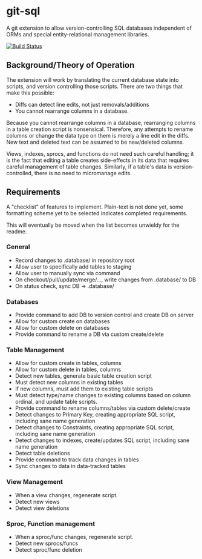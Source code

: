 # git-sql

A git extension to allow version-controlling SQL databases independent of ORMs and special entity-relational management libraries.

[![Build Status](https://travis-ci.org/proegssilb/git-sql.png?branch=master)](https://travis-ci.org/proegssilb/git-sql)

## Background/Theory of Operation

The extension will work by translating the current database state into scripts, and version controlling those scripts. There are two things that make this possible:

- Diffs can detect line edits, not just removals/additions
- You cannot rearrange columns in a database.

Because you cannot rearrange columns in a database, rearranging columns in a table creation script is nonsensical. Therefore, any attempts to rename columns or change the data type on them is merely a line edit in the diffs. New text and deleted text can be assumed to be new/deleted columns.

Views, indexes, sprocs, and functions do not need such careful handling; it is the fact that editing a table creates side-effects in its data that requires careful management of table changes. Similarly, if a table's data is version-controlled, there is no need to micromanage edits.

## Requirements

A "checklist" of features to implement. Plain-text is not done yet, some formatting scheme yet to be selected indicates completed requirements.

This will eventually be moved when the list becomes unwieldy for the readme.

### General

- Record changes to .database/ in repository root
- Allow user to specifically add tables to staging
- Allow user to manually sync via command
- On checkout/pull/update/merge/..., write changes from .database/ to DB
- On status check, sync DB -> .database/

### Databases

- Provide command to add DB to version control and create DB on server
- Allow for custom create on databases
- Allow for custom delete on databases
- Provide command to rename a DB via custom create/delete

### Table Management

- Allow for custom create in tables, columns
- Allow for custom delete in tables, columns
- Detect new tables, generate basic table creation script
- Must detect new columns in existing tables
- If new columns, must add them to existing table scripts
- Must detect type/name changes to existing columns based on column ordinal, and update table scripts.
- Provide command to rename columns/tables via custom delete/create
- Detect changes to Primary Key, creating appropriate SQL script, including sane name generation
- Detect changes to Constraints, creating appropriate SQL script, including sane name generation
- Detect changes to indexes, create/updates SQL script, including sane name generation
- Detect table deletions
- Provide command to track data changes in tables
- Sync changes to data in data-tracked tables

### View Management

- When a view changes, regenerate script.
- Detect new views
- Detect view deletions

### Sproc, Function management

- When a sproc/func changes, regenerate script.
- Detect new sprocs/funcs
- Detect sproc/func deletion
